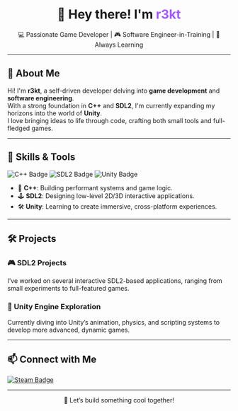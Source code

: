 <h1 align="center">👋 Hey there! I'm <span style="color:#a259ff">r3kt</span></h1>

<p align="center">
  💻 Passionate Game Developer | 🎮 Software Engineer-in-Training | 🚀 Always Learning
</p>

---

## 🚀 About Me

Hi! I'm **r3kt**, a self-driven developer delving into **game development** and **software engineering**.  
With a strong foundation in **C++** and **SDL2**, I'm currently expanding my horizons into the world of **Unity**.  
I love bringing ideas to life through code, crafting both small tools and full-fledged games.

---

## 🧠 Skills & Tools

<p align="left">
  <img src="https://img.shields.io/badge/C++-Expert-purple?style=for-the-badge&logo=cplusplus&logoColor=white" alt="C++ Badge" />
  <img src="https://img.shields.io/badge/SDL2-Advanced-blue?style=for-the-badge&logo=SDL&logoColor=white" alt="SDL2 Badge" />
  <img src="https://img.shields.io/badge/Unity-Learning-orange?style=for-the-badge&logo=unity&logoColor=white" alt="Unity Badge" />
</p>

- 🧠 **C++**: Building performant systems and game logic.
- 🕹 **SDL2**: Designing low-level 2D/3D interactive applications.
- 🛠 **Unity**: Learning to create immersive, cross-platform experiences.

---

## 🛠️ Projects

### 🎮 SDL2 Projects
I’ve worked on several interactive SDL2-based applications, ranging from small experiments to full-featured games.

### 🧪 Unity Engine Exploration
Currently diving into Unity’s animation, physics, and scripting systems to develop more advanced, dynamic games.

---

## 📫 Connect with Me

<p align="left">
  <a href="https://steamcommunity.com/id/r3kt_69/" target="_blank">
    <img src="https://img.shields.io/badge/Steam-r3kt__69-000000?style=for-the-badge&logo=steam&logoColor=white" alt="Steam Badge" />
  </a>
</p>

---

<p align="center">
  🧩 Let’s build something cool together!
</p>
